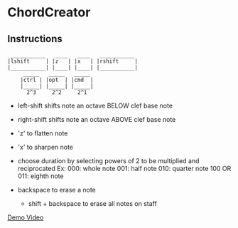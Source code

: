 # ChordCreator

## Instructions

```
 ___________   ____   ____   ___________
|lshift	    | |z   | |x   | |rshift     |
|___________| |____| |____| |___________|
	 _____	 _____	 _____
	|ctrl | |opt  | |cmd  |
	|_____| |_____| |_____|
	  2^3	  2^2	  2^1
```

- left-shift shifts note an octave BELOW clef base note
- right-shift shifts note an octave ABOVE clef base note

- 'z' to flatten note
- 'x' to sharpen note

- choose duration by selecting powers of 2 to be multiplied and reciprocated
	Ex:	000: whole note
		001: half note
		010: quarter note
		100 OR 011: eighth note

- backspace to erase a note
	- shift + backspace to erase all notes on staff


[Demo Video](https://github.com/user-attachments/assets/a4afb4ca-9d46-4d48-8776-fb50a521487f)

